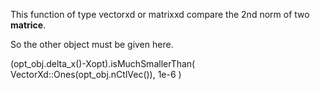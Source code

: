 This function of type vectorxd or matrixxd compare the 2nd norm of two **matrice**.

So the other object must be given here.

(opt_obj.delta_x()-Xopt).isMuchSmallerThan( VectorXd::Ones(opt_obj.nCtlVec()), 1e-6 ) 